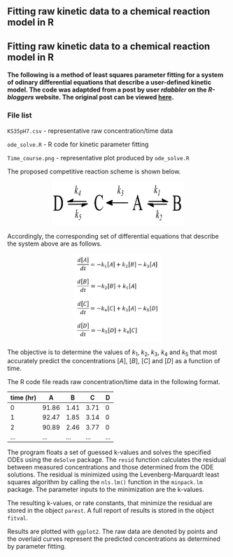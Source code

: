 ## Fitting raw kinetic data to a chemical reaction model in R

## Fitting raw kinetic data to a chemical reaction model in R

#### The following is a method of least squares parameter fitting for a system of odinary differential equations that describe a user-defined kinetic model. The code was adaptded from a post by user *rdabbler* on the *R-bloggers* website. The original post can be viewed **[here](http://www.r-bloggers.com/learning-r-parameter-fitting-for-models-involving-differential-equations/).** 

### File list

`KS35pH7.csv` - representative raw concentration/time data

`ode_solve.R` - R code for kinetic parameter fitting

`Time_course.png` - representative plot produced by `ode_solve.R`

The proposed competitive reaction scheme is shown below.

<p align="center">
  <img src="comp_kinetics.png" width="300" height="100" />
</p>

Accordingly, the corresponding set of differential equations that describe the system above are as follows.

<p align="center">
  <img src="equations.png" width="200" height="200" />
</p>

The objective is to determine the values of $k_1$, $k_2$, $k_3$, $k_4$ and $k_5$ that most accurately predict the concentrations $[A]$, $[B]$, $[C]$ and $[D]$ as a function of time.

The R code file reads raw concentration/time data in the following format.

time (hr) | A | B | C | D 
--- | --- | --- | --- | --- 
0 | 91.86 | 1.41 | 3.71 | 0 
1 | 92.47 | 1.85 | 3.14 | 0
2 | 90.89 | 2.46 | 3.77 | 0
... | ... | ... | ... | ...

The program floats a set of guessed k-values and solves the specified ODEs using the `deSolve` package. The `resid` function calculates the residual between measured concentrations and those determined from the ODE solutions. The residual is minimized using the Levenberg-Marquardt least squares algorithm by calling the `nls.lm()` function in the `minpack.lm` package. The parameter inputs to the minimization are the k-values. 

The resulting k-values, or rate constants, that minimize the residual are stored in the object `parest`. A full report of results is stored in the object `fitval`.

Results are plotted with `ggplot2`. The raw data are denoted by points and the overlaid curves represent the predicted concentrations as determined by parameter fitting.

